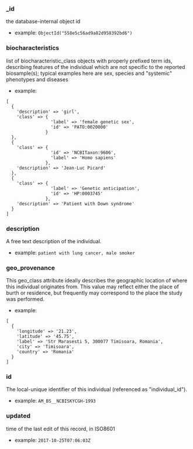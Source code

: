 
### _id

the database-internal object id

* example: `ObjectId("558e5c56ad9a82d958392bd6")
`

### biocharacteristics

list of biocharacteristic_class objects with properly prefixed term ids, describing features of the individual which are not specific to the reported biosample(s); typical examples here are sex, species and "systemic" phenotypes and diseases

* example: 
```
[
  {
    'description' => 'girl',
    'class' => {
                 'label' => 'female genetic sex',
                 'id' => 'PATO:0020000'
               }
  },
  {
    'class' => {
                 'id' => 'NCBITaxon:9606',
                 'label' => 'Homo sapiens'
               },
    'description' => 'Jean-Luc Picard'
  },
  {
    'class' => {
                 'label' => 'Genetic anticipation',
                 'id' => 'HP:0003745'
               },
    'description' => 'Patient with Down syndrome'
  }
]

```

### description

A free text description of the individual.

* example: `patient with lung cancer, male smoker
`

### geo_provenance

This geo_class attribute ideally describes the geographic location of where this individual originates from.
This value may reflect either the place of burth or residence, but frequently may correspond to the place the study was performed.


* example: 
```
[
  {
    'longitude' => '21.23',
    'latitude' => '45.75',
    'label' => 'Str Marasesti 5, 300077 Timisoara, Romania',
    'city' => 'Timisoara',
    'country' => 'Romania'
  }
]

```

### id

The local-unique identifier of this individual (referenced as "individual_id").

* example: `AM_BS__NCBISKYCGH-1993
`

### updated

time of the last edit of this record, in ISO8601

* example: `2017-10-25T07:06:03Z
`

